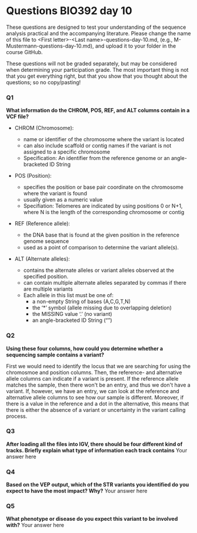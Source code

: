 
# Questions BIO392 day 10
These questions are designed to test your understanding of the sequence analysis practical and the accompanying literature. Please change the name of this file to \<First letter\>-\<Last name\>-questions-day-10.md, (e.g., M-Mustermann-questions-day-10.md), and upload it to your folder in the course GitHub.

These questions will not be graded separately, but may be considered when determining your participation grade. The most important thing is not that you get everything right, but that you show that you thought about the questions; so no copy/pasting!

### Q1
**What information do the CHROM, POS, REF, and ALT columns contain in a VCF file?**

- CHROM (Chromosome):
  - name or identifier of the chromosome where the variant is located
  - can also include scaffold or contig names if the variant is not assigned to a specific chromosome
  - Specification: An identifier from the reference genome or an angle-bracketed ID String

- POS (Position):
  - specifies the position or base pair coordinate on the chromosome where the variant is found
  - usually given as a numeric value
  - Specifiation:  Telomeres are indicated by using positions 0 or N+1, where N is the length of the corresponding chromosome or contig


- REF (Reference allele):
  - the DNA base that is found at the given position in the reference genome sequence
  - used as a point of comparison to determine the variant allele(s).

- ALT (Alternate alleles):
  - contains the alternate alleles or variant alleles observed at the specified position.
  - can contain multiple alternate alleles separated by commas if there are multiple variants
  - Each allele in this list must be one of: 
    - a non-empty String of bases (A,C,G,T,N)
    - the ‘*’ symbol (allele missing due to overlapping deletion)
    - the MISSING value ‘.’ (no variant)
    - an angle-bracketed ID String (“<ID>”)

### Q2
**Using these four columns, how could you determine whether a sequencing sample contains a variant?**

First we would need to identify the locus that we are searching for using the chromosmoe and position columns.
Then, the reference- and alternative allele columns can indicate if a variant is present.
If the reference allele matches the sample, then there won't be an entry, and thus we don't have a variant.
If, however, we have an entry, we can look at the reference and alternative allele columns to see how our sample is different. 
Moreover, if there is a value in the reference and a dot in the alternative, this means that there is either the absence of a variant or uncertainty in the variant calling process.


### Q3
**After loading all the files into IGV, there should be four different kind of tracks. Briefly explain what type of information each track contains**
Your answer here

### Q4
**Based on the VEP output, which of the STR variants you identified do you expect to have the most impact? Why?**
Your answer here

### Q5
**What phenotype or disease do you expect this variant to be involved with?**
Your answer here
